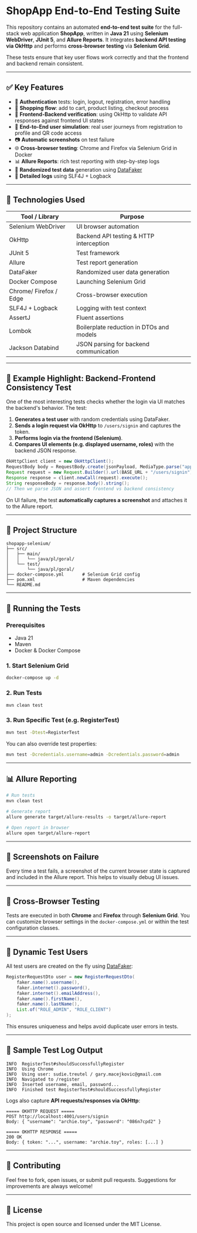 # ShopApp End-to-End Testing Suite

This repository contains an automated **end-to-end test suite** for the full-stack web application **ShopApp**, written in **Java 21** using **Selenium WebDriver**, **JUnit 5**, and **Allure Reports**. It integrates **backend API testing via OkHttp** and performs **cross-browser testing** via **Selenium Grid**.

These tests ensure that key user flows work correctly and that the frontend and backend remain consistent.

---

## ✅ Key Features

- 🔐 **Authentication** tests: login, logout, registration, error handling  
- 🛒 **Shopping flow**: add to cart, product listing, checkout process  
- 🔁 **Frontend-Backend verification**: using OkHttp to validate API responses against frontend UI states  
- 🧪 **End-to-End user simulation**: real user journeys from registration to profile and QR code access  
- 📷 **Automatic screenshots** on test failure  
- 🌐 **Cross-browser testing**: Chrome and Firefox via Selenium Grid in Docker  
- 📊 **Allure Reports**: rich test reporting with step-by-step logs  
- 🔀 **Randomized test data** generation using [DataFaker](https://github.com/datafaker-net/datafaker)  
- 🔎 **Detailed logs** using SLF4J + Logback  

---

## 🚀 Technologies Used

| Tool / Library        | Purpose                                      |
|-----------------------|----------------------------------------------|
| Selenium WebDriver    | UI browser automation                        |
| OkHttp                | Backend API testing & HTTP interception      |
| JUnit 5               | Test framework                               |
| Allure                | Test report generation                       |
| DataFaker             | Randomized user data generation              |
| Docker Compose        | Launching Selenium Grid                      |
| Chrome/ Firefox / Edge| Cross-browser execution                      |
| SLF4J + Logback       | Logging with test context                    |
| AssertJ               | Fluent assertions                            |
| Lombok                | Boilerplate reduction in DTOs and models     |
| Jackson Databind      | JSON parsing for backend communication       |

---

## 🧪 Example Highlight: Backend-Frontend Consistency Test

One of the most interesting tests checks whether the login via UI matches the backend's behavior. The test:

1. **Generates a test user** with random credentials using DataFaker.  
2. **Sends a login request via OkHttp** to `/users/signin` and captures the token.  
3. **Performs login via the frontend (Selenium)**.  
4. **Compares UI elements (e.g. displayed username, roles)** with the backend JSON response.  

```java
OkHttpClient client = new OkHttpClient();
RequestBody body = RequestBody.create(jsonPayload, MediaType.parse("application/json"));
Request request = new Request.Builder().url(BASE_URL + "/users/signin").post(body).build();
Response response = client.newCall(request).execute();
String responseBody = response.body().string();
// Then we parse JSON and assert frontend vs backend consistency
```

On UI failure, the test **automatically captures a screenshot** and attaches it to the Allure report.

---

## 📂 Project Structure

```
shopapp-selenium/
├── src/
│   ├── main/
│   │   └── java/pl/goral/
│   └── test/
│       └── java/pl/goral/
├── docker-compose.yml       # Selenium Grid config
├── pom.xml                  # Maven dependencies
└── README.md
```

---

## 🧰 Running the Tests

### Prerequisites

- Java 21  
- Maven  
- Docker & Docker Compose  

### 1. Start Selenium Grid

```bash
docker-compose up -d
```

### 2. Run Tests

```bash
mvn clean test
```

### 3. Run Specific Test (e.g. RegisterTest)

```bash
mvn test -Dtest=RegisterTest
```

You can also override test properties:

```bash
mvn test -Dcredentials.username=admin -Dcredentials.password=admin
```

---

## 📊 Allure Reporting

```bash
# Run tests
mvn clean test

# Generate report
allure generate target/allure-results -o target/allure-report

# Open report in browser
allure open target/allure-report
```

---

## 📸 Screenshots on Failure

Every time a test fails, a screenshot of the current browser state is captured and included in the Allure report. This helps to visually debug UI issues.

---

## 🔧 Cross-Browser Testing

Tests are executed in both **Chrome** and **Firefox** through **Selenium Grid**. You can customize browser settings in the `docker-compose.yml` or within the test configuration classes.

---

## 👤 Dynamic Test Users

All test users are created on the fly using [DataFaker](https://github.com/datafaker-net/datafaker):

```java
RegisterRequestDto user = new RegisterRequestDto(
    faker.name().username(),
    faker.internet().password(),
    faker.internet().emailAddress(),
    faker.name().firstName(),
    faker.name().lastName(),
    List.of("ROLE_ADMIN", "ROLE_CLIENT")
);
```

This ensures uniqueness and helps avoid duplicate user errors in tests.

---

## 🧠 Sample Test Log Output

```
INFO  RegisterTest#shouldSuccessfullyRegister
INFO  Using Chrome
INFO  Using user: sudie.treutel / gary.macejkovic@gmail.com
INFO  Navigated to /register
INFO  Inserted username, email, password...
INFO  Finished test RegisterTest#shouldSuccessfullyRegister
```

Logs also capture **API requests/responses via OkHttp**:

```
===== OKHTTP REQUEST =====
POST http://localhost:4001/users/signin
Body: { "username": "archie.toy", "password": "086n7cpd2" }

===== OKHTTP RESPONSE =====
200 OK
Body: { token: "...", username: "archie.toy", roles: [...] }
```

---

## 🤝 Contributing

Feel free to fork, open issues, or submit pull requests. Suggestions for improvements are always welcome!

---

## 📃 License

This project is open source and licensed under the MIT License.
